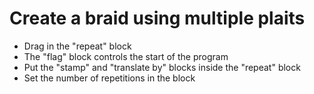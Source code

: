 # Create a braid using multiple plaits

- Drag in the &quot;repeat&quot; block
- The &quot;flag&quot; block controls the start of the program
- Put the &quot;stamp&quot; and &quot;translate by&quot; blocks inside the &quot;repeat&quot; block
- Set the number of repetitions in the block
